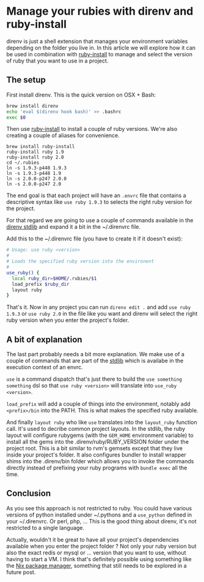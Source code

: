 # Manage your rubies with direnv and ruby-install

direnv is just a shell extension that manages your environment variables
depending on the folder you live in. In this article we will explore how it
can be used in combination with
[ruby-install](https://github.com/postmodern/ruby-install) to manage and
select the version of ruby that you want to use in a project.

## The setup

First install direnv. This is the quick version on OSX + Bash:

```bash
brew install direnv
echo 'eval $(direnv hook bash)' >> .bashrc
exec $0
```

Then use [ruby-install](https://github.com/postmodern/ruby-install) to
install a couple of ruby versions. We're also creating a couple of aliases
for convenience.

```
brew install ruby-install
ruby-install ruby 1.9
ruby-install ruby 2.0
cd ~/.rubies
ln -s 1.9.3-p448 1.9.3
ln -s 1.9.3-p448 1.9
ln -s 2.0.0-p247 2.0.0
ln -s 2.0.0-p247 2.0
```

The end goal is that each project will have an `.envrc` file that contains
a descriptive syntax like `use ruby 1.9.3` to selects the right ruby version
for the project.

For that regard we are going to use a couple of commands available in the
[direnv stdlib](/man/direnv-stdlib.1.md) and expand it a bit in the ~/.direnvrc
file.

Add this to the ~/.direnvrc file (you have to create it if it doesn't exist):

```bash
# Usage: use ruby <version>
#
# Loads the specified ruby version into the environent
#
use_ruby() {
  local ruby_dir=$HOME/.rubies/$1
  load_prefix $ruby_dir
  layout ruby
}
```

That's it. Now in any project you can run `direnv edit .` and add
`use ruby 1.9.3` or `use ruby 2.0` in the file like you want and direnv will
select the right ruby version when you enter the project's folder.

## A bit of explanation

The last part probably needs a bit more explanation. We make use of a couple
of commands that are part of the [stdlib](/stdlib.html) which is availabe in
the execution context of an envrc.

`use` is a command dispatch that's just there to build the
`use something something` dsl so that `use ruby <version>` will translate into
`use_ruby <version>`.

`load_prefix` will add a couple of things into the environment, notably add
`<prefix>/bin` into the PATH. This is what makes the specified ruby available.

And finally `layout ruby` who like `use` translates into the `layout_ruby`
function call. It's used to decribe common project layouts. In the stdlib, the
ruby layout will configure rubygems (with the `GEM_HOME` environment variable)
to install all the gems into the .direnv/ruby/RUBY_VERSION folder under the
project root. This is a bit similar to rvm's gemsets except that they live
inside your project's folder. It also configures bundler to install wrapper
shims into the .direnv/bin folder which allows you to invoke the commands
directly instead of prefixing your ruby programs with `bundle exec` all the
time.

## Conclusion

As you see this approach is not restricted to ruby. You could have various
versions of python installed under ~/.pythons and a `use_python` defined in
your ~/.direnvrc. Or perl, php, ...  This is the good thing about direnv, it's
not restricted to a single language.

Actually, wouldn't it be great to have all your project's dependencies
available when you enter the project folder ? Not only your ruby version but
also the exact redis or mysql or ... version that you want to use, without
having to start a VM. I think that's definitely possible using something like
the [Nix package manager](http://nixos.org/nix/), something that still needs
to be explored in a future post.


